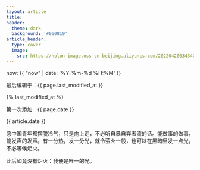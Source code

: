 ```yaml
---
layout: article
title: 
header:
  theme: dark
  background: '#060819'
article_header:
  type: cover
  image:
    src: https://holon-image.oss-cn-beijing.aliyuncs.com/20220420034340l3koG2.jpeg
---
```

<!-- {% last_modified_at %} -->
now: {{ "now" | date: '%Y-%m-%d %H:%M' }}

最后编辑于：{{ page.last_modified_at }}

{% last_modified_at %}

第一次添加：{{ page.date }}

{{ article.date }}

愿中国青年都摆脱冷气，只是向上走，不必听自暴自弃者流的话。能做事的做事，能发声的发声。有一分热，发一分光，就令萤火一般，也可以在黑暗里发一点光，不必等候炬火。

此后如竟没有炬火：我便是唯一的光。